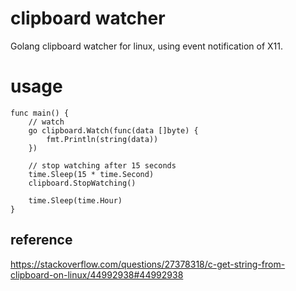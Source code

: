 # clipboard watcher
Golang clipboard watcher for linux, using event notification of X11.

# usage
```golang
func main() {
	// watch
	go clipboard.Watch(func(data []byte) {
		fmt.Println(string(data))
	})

	// stop watching after 15 seconds
	time.Sleep(15 * time.Second)
	clipboard.StopWatching()

	time.Sleep(time.Hour)
}
```

## reference
https://stackoverflow.com/questions/27378318/c-get-string-from-clipboard-on-linux/44992938#44992938
